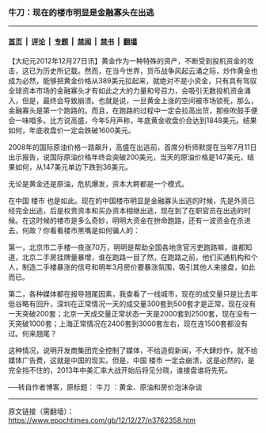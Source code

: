### 牛刀：现在的楼市明显是金融寡头在出逃

---

#### [首页](../../../..?n3762358) &nbsp;|&nbsp; [评论](../../../../../epoch-comment?n3762358) &nbsp;|&nbsp; [专题](../../../../../epoch-special?n3762358) &nbsp;|&nbsp; [禁闻](../../../../../epoch-news?n3762358) &nbsp;|&nbsp; [禁书](../../../../../books?n3762358) &nbsp;|&nbsp; [翻墙](https://github.com/gfw-breaker/nogfw/blob/master/README.md?n3762358)


<div class="post_content" id="artbody" itemprop="articleBody">
 <!-- article content begin -->
 <p>
  【大纪元2012年12月27日讯】黄金作为一种特殊的资产，不断受到投机资金的攻击，这已为历史所记载。然而，在当今世界，货币战争风起云涌之际，炒作黄金也成为必然，能够把黄金价格从389美元拉起来，就绝对不是小资金，只有具有驾驭全球资本市场的金融寡头才有如此之大的力量和号召力，会吸引无数投机资金涌入，但是，最终会导致崩溃。也就是说，一旦黄金上涨的空间被市场锁死，那么，金融寡头是第一个跑路的。而且，在跑路的过程中一定会拉高出货，那些吹鼓手便会一味唱多。比方说高盛，今年5月声称，年底黄金收盘价会达到1848美元。结果如何，年底收盘价一定会跌破1600美元。
 </p>
 <p>
  2008年的国际原油价格一路飙升，高盛在出逃前，首席分析师默提在当年7月11日出示报告，说国际原油价格年终会突破200美元，当天的原油价格是147美元，结果如何，从147美元单边下跌到36美元。
 </p>
 <p>
  无论是黄金还是原油，危机爆发，资本大鳄都是一个模式。
 </p>
 <p>
  在中国
  <ok href="https://www.epochtimes.com/gb/tag/%E6%A5%BC%E5%B8%82.html">
   楼市
  </ok>
  也是如此。现在的中国楼市明显是金融寡头出逃的时候，先是外资已经完全出逃，后是权贵资本和买办资本相继出逃，现在到了在职官员在出逃的时候。在这时候的楼市是多么奇妙，明明大资金在拚命跑路，还有一波资金在杀进去，何故？你看看楼市黑嘴是如何骗人的：
 </p>
 <p>
  第一，北京市二手楼一夜涨70万，明明是帮助全国各地贪官污吏跑路嘛，谁都知道，北京二手房挂牌量暴增，谁在跑路一目了然，在跑路之前，他们买通机构和个人，制造二手楼暴涨的信号和明年3月房价要暴涨氛围，吸引其他人来接盘，如此而已。
 </p>
 <p>
  第二，各种媒体都在报导翘尾因素，我查看了一线城市，现在的成交量只是比去年低谷略有回升，深圳在正常情况一天的成交量300套到500套才是正常，现在没有一天突破200套；北京一天成交量正常状态一天是2000套到2500套，现在没有一天突破1000套；上海正常情况在2400套到3000套左右，现在连1500套都没有过。何来翘尾？
 </p>
 <p>
  这种情况，说明开发商集团完全控制了媒体，不给造假新闻，不大肆炒作，就不给媒体广告费，这就是中国的现实。但是，中国
  <ok href="https://www.epochtimes.com/gb/tag/%E6%A5%BC%E5%B8%82.html">
   楼市
  </ok>
  一定会崩溃，这是必然的，是完全挡不住的，2013年中美汇率大战开始后将见分晓，谁接盘谁将先死。
 </p>
 <p>
  ──转自作者博客，原标题：
  <ok href="https://www.epochtimes.com/gb/tag/%E7%89%9B%E5%88%80.html">
   牛刀
  </ok>
  ：黄金、原油和房价泡沫杂谈
 </p>
 <!-- article content end -->
 <div id="below_article_ad">
 </div>
</div>


---

原文链接（需翻墙）：https://www.epochtimes.com/gb/12/12/27/n3762358.htm